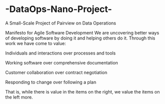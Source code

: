 # -DataOps-Nano-Project-
A Small-Scale Project of Pairview on Data Operations

Manifesto for Agile Software Development
We are uncovering better ways of developing
software by doing it and helping others do it.
Through this work we have come to value:

Individuals and interactions over processes and tools

Working software over comprehensive documentation

Customer collaboration over contract negotiation

Responding to change over following a plan

That is, while there is value in the items on
the right, we value the items on the left more.

